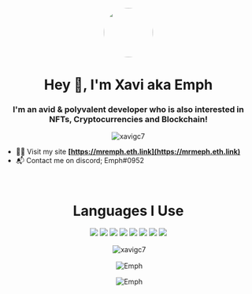 
<p align="center"><img style="border-radius: 50%;" width="100px" src="https://avatars.githubusercontent.com/u/20528507?v=4" /></p>

<h1 align="center">Hey 👋, I'm Xavi aka Emph</h1>
<h3 align="center">I'm an avid & polyvalent developer who is also interested in NFTs, Cryptocurrencies and Blockchain!</h3>

<p align="center"> <img src="https://komarev.com/ghpvc/?username=xavigc7&style=flat-square" alt="xavigc7" /> </p>

- 👨‍💻 Visit my site **[https://mremph.eth.link](https://mrmeph.eth.link)**
- 📬 Contact me on discord; Emph#0952

<br>
<h1 align="center">Languages I Use</h1>
<p align="center"><img src="https://img.shields.io/badge/node.js%20-%2343853D.svg?&style=for-the-badge&logo=node.js&logoColor=white"/>   <img src="https://img.shields.io/badge/javascript%20-%23323330.svg?&style=for-the-badge&logo=javascript&logoColor=%23F7DF1E"/>   <img src="https://img.shields.io/badge/html5%20-%23E34F26.svg?&style=for-the-badge&logo=html5&logoColor=white"/>   <img src="https://img.shields.io/badge/css3%20-%231572B6.svg?&style=for-the-badge&logo=css3&logoColor=white"/>   <img src="https://img.shields.io/badge/express.js%20-%23404d59.svg?&style=for-the-badge"/>   <img src="https://img.shields.io/badge/react%20-%2320232a.svg?&style=for-the-badge&logo=react&logoColor=%2361DAFB"/>   <img src="https://img.shields.io/badge/github%20-%23121011.svg?&style=for-the-badge&logo=github&logoColor=white"/>   <img src ="https://img.shields.io/badge/MongoDB-%234ea94b.svg?&style=for-the-badge&logo=mongodb&logoColor=white"/></p>

<p align="center">&nbsp;<img align="center" src="https://github-readme-stats.vercel.app/api?username=xavigc7&show_icons=true" alt="xavigc7" /></p>
<p align="center">&nbsp;<img align="center" src="https://github-readme-streak-stats.herokuapp.com/?user=xavigc7" alt="Emph" /></p>
<p align="center">&nbsp;<img align="center" src="https://github-readme-stats.vercel.app/api/top-langs/?username=xavigc7" alt="Emph" /></p>
